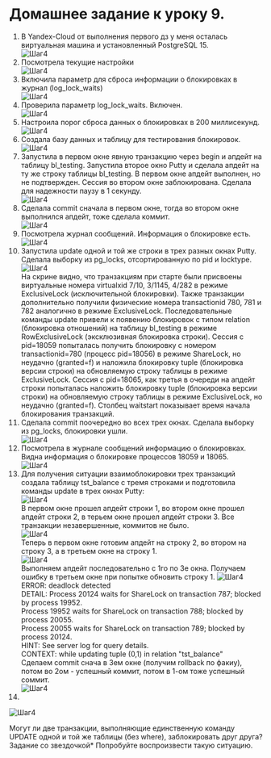 # Домашнее задание к уроку 9. #   
1. В Yandex-Cloud от выполнения первого дз у меня осталась виртуальная машина и установленный PostgreSQL 15.   
![Шаг4](/4_1_OldVM.jpg)  
1. Посмотрела текущие настройки   
![Шаг4](/9_1_params_log.jpg)  
1. Включила параметр для сброса информации о блокировках в журнал (log_lock_waits)   
![Шаг4](/9_2_log_lock_waits.jpg)  
1. Проверила параметр log_lock_waits. Включен.   
![Шаг4](/9_3_params_log_on.jpg)  
1. Настроила порог сброса данных о блокировках в 200 миллисекунд.   
![Шаг4](/9_4_200ms.jpg)  
1. Создала базу данных и таблицу для тестирования блокировок.      
![Шаг4](/9_5_before_test1.jpg)  
1. Запустила в первом окне явную транзакцию через begin и апдейт на таблицу bl_testing. Запустила второе окно Putty и сделала апдейт на ту же строку таблицы bl_testing. В первом окне апдейт выполнен, но не подтвержден. Сессия во втором окне заблокирована. Сделала для надежности паузу в 1 секунду.     
![Шаг4](/9_6_test1.jpg)  
1. Сделала commit сначала в первом окне, тогда во втором окне выполнился апдейт, тоже сделала коммит.      
![Шаг4](/9_7_after_test1.jpg)  
1. Посмотрела журнал сообщений. Информация о блокировке есть.      
![Шаг4](/9_8_log_file.jpg)  
1. Запустила update одной и той же строки в трех разных окнах Putty. Сделала выборку из pg_locks, отсортированную по pid и locktype.   
![Шаг4](/9_12_test2_pg_locks.jpg)  
На скрине видно, что транзакциям при старте были присвоены виртуальные номера virtualxid 7/10, 3/1145, 4/282 в режиме ExclusiveLock (исключительной блокировки). Также транзакции дополнительно получили физические номера transactionid 780, 781 и 782 аналогично в режиме ExclusiveLock. Последовательные команды update привели к появению блокировок с типом relation (блокировка отношений) на таблицу bl_testing в режиме RowExclusiveLock (эксклюзивная блокировка строки). Сессия с pid=18059 попыталась получить блокировку с номером transactionid=780 (процесс pid=18056) в режиме ShareLock, но неудачно (granted=f) и наложила блокировку tuple (блокировка версии строки) на обновляемую строку таблицы в режиме ExclusiveLock. Сессия с pid=18065, как третья в очереди на апдейт строки попыталась наложить блокировку tuple (блокировка версии строки) на обновляемую строку таблицы в режиме ExclusiveLock, но неудачно (granted=f). Столбец waitstart показывает время начала блокирования транзакций.
1. Сделала commit  поочередно во всех трех окнах. Сделала выборку из pg_locks, блокировки ушли.       
![Шаг4](/9_13_test2_after.jpg)  
1. Посмотрела в журнале сообщений информацию о блокировках. Видна информация о блокировке процессов 18059 и 18065.   
![Шаг4](/9_14_test2_log_file.jpg)  
1. Для получения ситуации взаимоблокировки трех транзакций создала таблицу tst_balance с тремя строками и подготовила команды update в трех окнах Putty:  
![Шаг4](/9_15_before_test3.jpg)  
В первом окне прошел апдейт строки 1, во втором окне прошел апдейт строки 2, в терьем окне прошел апдейт строки 3. Все транзакции незавершенные, коммитов не было.  
![Шаг4](/9_16_test3_1.jpg)  
Теперь в первом окне готовим апдейт на строку 2, во втором на строку 3, а в третьем окне на строку 1.   
![Шаг4](/9_16_test3_2.jpg)  
Выполняем апдейт последовательно с 1го по 3е окна. Получаем ошибку в третьем окне при попытке обновить строку 1.
![Шаг4](/9_16_test3_3.jpg)  
ERROR:  deadlock detected   
DETAIL:  Process 20124 waits for ShareLock on transaction 787; blocked by process 19952.   
Process 19952 waits for ShareLock on transaction 788; blocked by process 20055.   
Process 20055 waits for ShareLock on transaction 789; blocked by process 20124.   
HINT:  See server log for query details.   
CONTEXT:  while updating tuple (0,1) in relation "tst_balance"   
Сделаем commit  снача в 3ем окне (получим rollback по факиу), потом во 2ом - успешный коммит, потом в 1-ом тоже успешный соммит.   
![Шаг4](/9_16_test3_4.jpg)  
1. 
![Шаг4](/9_16_test3_4.jpg)  

Могут ли две транзакции, выполняющие единственную команду UPDATE одной и той же таблицы (без where), заблокировать друг друга?
Задание со звездочкой*
Попробуйте воспроизвести такую ситуацию.
